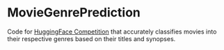 # MovieGenrePrediction

Code for [HuggingFace Competition](https://huggingface.co/spaces/competitions/movie-genre-prediction) that accurately classifies movies into their respective genres based on their titles and synopses.
